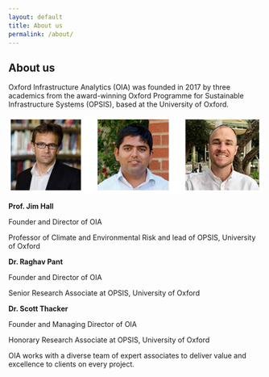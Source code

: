 ```yaml
---
layout: default
title: About us
permalink: /about/
---
```


## About us

Oxford Infrastructure Analytics (OIA) was founded in 2017 by three academics
from the award-winning Oxford Programme for Sustainable Infrastructure
Systems (OPSIS), based at the University of Oxford.
<br>
<br>
<img src="/assets/img/directors.png" alt="OIA Directors">

<b>Prof. Jim Hall</b>

Founder and Director of OIA

Professor of Climate and Environmental Risk and lead of OPSIS, University of Oxford 

<b>Dr. Raghav Pant</b>

Founder and Director of OIA

Senior Research Associate at OPSIS, University of Oxford 

<b>Dr. Scott Thacker</b>

Founder and Managing Director of OIA

Honorary Research Associate at OPSIS, University of Oxford

OIA works with a diverse team of expert associates to deliver value and excellence to clients on every project.
